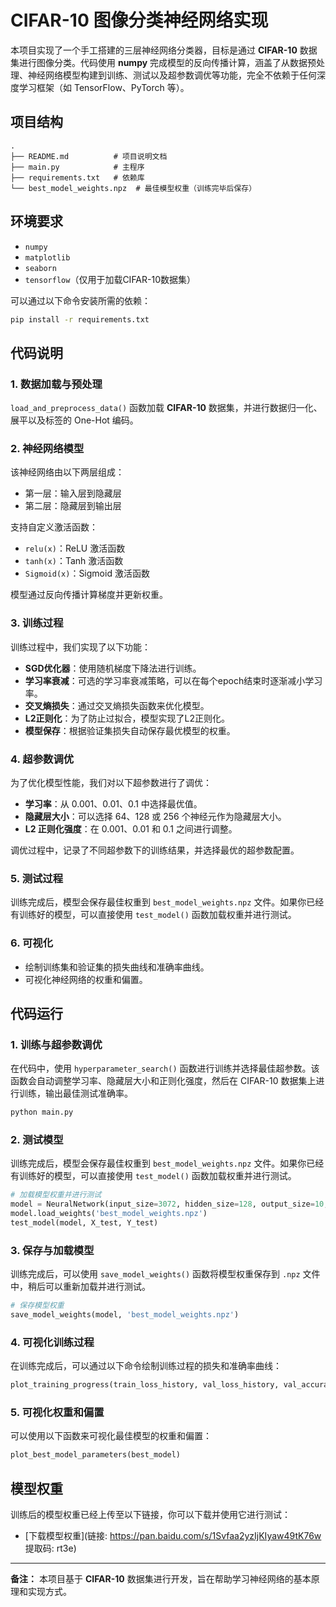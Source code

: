 # CIFAR-10 图像分类神经网络实现

本项目实现了一个手工搭建的三层神经网络分类器，目标是通过 **CIFAR-10** 数据集进行图像分类。代码使用 **numpy** 完成模型的反向传播计算，涵盖了从数据预处理、神经网络模型构建到训练、测试以及超参数调优等功能，完全不依赖于任何深度学习框架（如 TensorFlow、PyTorch 等）。

## 项目结构

```
.
├── README.md          # 项目说明文档
├── main.py            # 主程序
├── requirements.txt   # 依赖库
└── best_model_weights.npz  # 最佳模型权重（训练完毕后保存）
```

## 环境要求

- `numpy`
- `matplotlib`
- `seaborn`
- `tensorflow`（仅用于加载CIFAR-10数据集）

可以通过以下命令安装所需的依赖：

```bash
pip install -r requirements.txt
```


## 代码说明

### 1. 数据加载与预处理

`load_and_preprocess_data()` 函数加载 **CIFAR-10** 数据集，并进行数据归一化、展平以及标签的 One-Hot 编码。

### 2. 神经网络模型

该神经网络由以下两层组成：
- 第一层：输入层到隐藏层
- 第二层：隐藏层到输出层

支持自定义激活函数：
- `relu(x)`：ReLU 激活函数
- `tanh(x)`：Tanh 激活函数
- `Sigmoid(x)`：Sigmoid 激活函数

模型通过反向传播计算梯度并更新权重。

### 3. 训练过程

训练过程中，我们实现了以下功能：
- **SGD优化器**：使用随机梯度下降法进行训练。
- **学习率衰减**：可选的学习率衰减策略，可以在每个epoch结束时逐渐减小学习率。
- **交叉熵损失**：通过交叉熵损失函数来优化模型。
- **L2正则化**：为了防止过拟合，模型实现了L2正则化。
- **模型保存**：根据验证集损失自动保存最优模型的权重。

### 4. 超参数调优

为了优化模型性能，我们对以下超参数进行了调优：
- **学习率**：从 0.001、0.01、0.1 中选择最优值。
- **隐藏层大小**：可以选择 64、128 或 256 个神经元作为隐藏层大小。
- **L2 正则化强度**：在 0.001、0.01 和 0.1 之间进行调整。

调优过程中，记录了不同超参数下的训练结果，并选择最优的超参数配置。

### 5. 测试过程

训练完成后，模型会保存最佳权重到 `best_model_weights.npz` 文件。如果你已经有训练好的模型，可以直接使用 `test_model()` 函数加载权重并进行测试。

### 6. 可视化

- 绘制训练集和验证集的损失曲线和准确率曲线。
- 可视化神经网络的权重和偏置。

## 代码运行

### 1. 训练与超参数调优

在代码中，使用 `hyperparameter_search()` 函数进行训练并选择最佳超参数。该函数会自动调整学习率、隐藏层大小和正则化强度，然后在 CIFAR-10 数据集上进行训练，输出最佳测试准确率。

```bash
python main.py
```

### 2. 测试模型

训练完成后，模型会保存最佳权重到 `best_model_weights.npz` 文件。如果你已经有训练好的模型，可以直接使用 `test_model()` 函数加载权重并进行测试。

```python
# 加载模型权重并进行测试
model = NeuralNetwork(input_size=3072, hidden_size=128, output_size=10, activation_fn=tanh, activation_derivative_fn=tanh_derivative)
model.load_weights('best_model_weights.npz')
test_model(model, X_test, Y_test)
```

### 3. 保存与加载模型

训练完成后，可以使用 `save_model_weights()` 函数将模型权重保存到 `.npz` 文件中，稍后可以重新加载并进行测试。

```python
# 保存模型权重
save_model_weights(model, 'best_model_weights.npz')
```

### 4. 可视化训练过程

在训练完成后，可以通过以下命令绘制训练过程的损失和准确率曲线：

```python
plot_training_progress(train_loss_history, val_loss_history, val_accuracy_history)
```

### 5. 可视化权重和偏置

可以使用以下函数来可视化最佳模型的权重和偏置：

```python
plot_best_model_parameters(best_model)
```

## 模型权重

训练后的模型权重已经上传至以下链接，你可以下载并使用它进行测试：

- [下载模型权重](链接: https://pan.baidu.com/s/1Svfaa2yzIjKIyaw49tK76w 提取码: rt3e)

---

**备注：** 本项目基于 **CIFAR-10** 数据集进行开发，旨在帮助学习神经网络的基本原理和实现方式。
